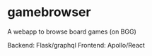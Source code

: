 # gamebrowser
A webapp to browse board games (on BGG)

Backend: Flask/graphql
Frontend: Apollo/React